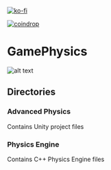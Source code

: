 [![ko-fi](https://ko-fi.com/img/githubbutton_sm.svg)](https://ko-fi.com/H2H1ZZY1Q)

[![coindrop](https://pabanks.io/assets/coindrop-md.svg)](https://coindrop.to/auxcodes)

# GamePhysics
![alt text](https://github.com/borgosity/GamePhysics/blob/master/physicsforgames.gif "Logo Title Text 1")

## Directories
### Advanced Physics
Contains Unity project files

### Physics Engine
Contains C++ Physics Engine files
